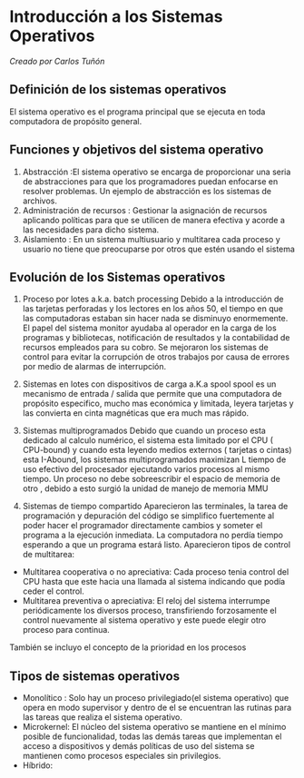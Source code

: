 # Introducción a los Sistemas Operativos
_Creado por Carlos Tuñón_
## Definición de los sistemas operativos

 El sistema operativo es el programa principal que se ejecuta en toda computadora de propósito general.


## Funciones y objetivos del sistema operativo

1. Abstracción :El sistema operativo se encarga de proporcionar una seria de abstracciones para que los programadores puedan enfocarse en resolver problemas. Un ejemplo de abstracción es los sistemas de archivos.
2. Administración de recursos : Gestionar la asignación de recursos aplicando políticas para que se utilicen de manera efectiva y acorde a las necesidades para dicho sistema.
3. Aislamiento : En un sistema multiusuario y multitarea cada proceso y usuario no tiene que preocuparse por otros que estén usando el sistema

## Evolución de los Sistemas operativos

1. Proceso por lotes a.k.a. batch processing
Debido a la introducción de las tarjetas perforadas y los lectores en los años 50, el tiempo en que las computadoras estaban sin hacer nada se disminuyo enormemente. El papel del sistema monitor ayudaba al operador en la carga de los programas y bibliotecas, notificación de resultados y la contabilidad de recursos empleados para su cobro. Se mejoraron los sistemas de control para evitar la corrupción de otros trabajos por causa de errores  por medio de alarmas de interrupción.

2. Sistemas en lotes con dispositivos de carga a.K.a spool
spool es un mecanismo de entrada / salida que permite  que una computadora de propósito especifico, mucho mas económica y limitada, leyera tarjetas y las convierta en cinta magnéticas que era much mas rápido.

3. Sistemas multiprogramados
Debido que cuando un proceso esta dedicado al calculo numérico, el sistema esta limitado por el CPU ( CPU-bound) y cuando esta leyendo medios externos ( tarjetas o cintas) esta I-Abound, los sistemas multiprogramados maximizan L tiempo de uso efectivo del procesador ejecutando varios procesos al mismo tiempo. Un proceso no debe sobreescribir el espacio de memoria  de otro , debido a esto surgió la unidad  de manejo de memoria MMU

4. Sistemas de tiempo compartido
Aparecieron las terminales, la tarea de programación y depuración del código se simplifico fuertemente al poder hacer el programador directamente cambios y someter el programa a la ejecución inmediata. La computadora no perdía tiempo esperando a que un programa estará listo.
Aparecieron tipos de control de multitarea:
* Multitarea cooperativa o no apreciativa:  Cada proceso tenia control del CPU hasta que este hacia una llamada al sistema indicando que podía ceder el control.
* Multitarea preventiva o apreciativa: El reloj del sistema interrumpe periódicamente los diversos proceso, transfiriendo forzosamente el control nuevamente al sistema operativo y este puede elegir otro proceso para continua.

También se incluyo el concepto de la prioridad en los procesos



## Tipos de sistemas operativos

* Monolítico : Solo hay un proceso privilegiado(el sistema operativo) que opera en modo supervisor y dentro de el se encuentran las rutinas para las tareas que realiza el sistema operativo.
* Microkernel: El núcleo del sistema operativo se mantiene en el mínimo posible de funcionalidad, todas las demás tareas que implementan el acceso a dispositivos y demás políticas de uso del sistema se mantienen como procesos especiales sin privilegios.
* Híbrido:
